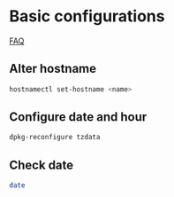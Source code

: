 # Basic configurations

[FAQ](../../FAQ.md)

## Alter hostname

```bash
hostnamectl set-hostname <name>
```

## Configure date and hour

```bash
dpkg-reconfigure tzdata
```

## Check date

```bash
date
```
